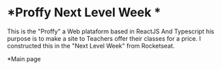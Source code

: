 # *Proffy Next Level Week *
This is the "Proffy" a Web plataform based in ReactJS And Typescript his purpose is to make a site to Teachers offer their classes for a price. I constructed this in the "Next Level Week" from Rocketseat.

*Main page
